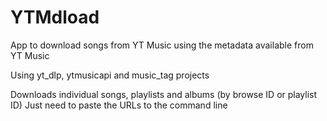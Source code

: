 # YTMdload
App to download songs from YT Music using the metadata available from YT Music

Using yt_dlp, ytmusicapi and music_tag projects

Downloads individual songs, playlists and albums (by browse ID or playlist ID)
Just need to paste the URLs to the command line
